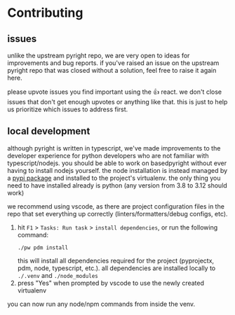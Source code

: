 # Contributing


## issues

unlike the upstream pyright repo, we are very open to ideas for improvements and bug reports. if you've raised an issue on the upstream pyright repo that was closed without a solution, feel free to raise it again here.

please upvote issues you find important using the 👍 react. we don't close issues that don't get enough upvotes or anything like that. this is just to help us prioritize which issues to address first.

## local development

although pyright is written in typescript, we've made improvements to the developer experience for python developers who are not familiar with typescript/nodejs. you should be able to work on basedpyright without ever having to install nodejs yourself. the node installation is instead managed by a [pypi package](https://pypi.org/project/nodejs-wheel/) and installed to the project's virtualenv. the only thing you need to have installed already is python (any version from 3.8 to 3.12 should work)

we recommend using vscode, as there are project configuration files in the repo that set everything up correctly (linters/formatters/debug configs, etc).

1. hit `F1` > `Tasks: Run task` > `install dependencies`, or run the following command:
   ```
   ./pw pdm install
   ```
   this will install all dependencies required for the project (pyprojectx, pdm, node, typescript, etc.). all dependencies are installed locally to `./.venv` and `./node_modules` 
2. press "Yes" when prompted by vscode to use the newly created virtualenv

you can now run any node/npm commands from inside the venv.
